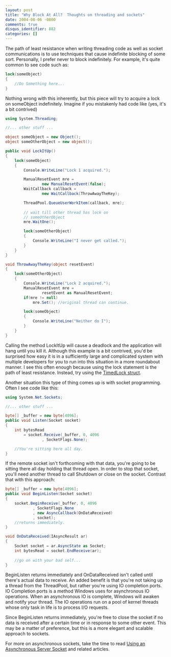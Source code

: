 ```yaml
---
layout: post
title: "Why Block At All?  Thoughts on threading and sockets"
date: 2004-08-06 -0800
comments: true
disqus_identifier: 882
categories: []
---
```

The path of least resistance when writing threading code as well as
socket communications is to use techniques that cause indefinite
blocking of some sort. Personally, I prefer never to block indefinitely.
For example, it's quite common to see code such as:

```csharp
lock(someObject)
{
    //Do Something here...
}
```

Nothing wrong with this inherently, but this piece will try to acquire a
lock on someObject indefinitely. Imagine if you mistakenly had code like
(yes, it's a bit contrived)

```csharp
using System.Threading;

//... other stuff ...

object someObject = new Object();
object someOtherObject = new object();

public void LockItUp()
{
    lock(someObject)
    {
        Console.WriteLine("Lock 1 acquired.");

        ManualResetEvent mre = 
                new ManualResetEvent(false);
        WaitCallback callback = 
                new WaitCallback(ThrowAwayTheKey);        

        ThreadPool.QueueUserWorkItem(callback, mre);
        
        // wait till other thread has lock on 
        // someOtherObject
        mre.WaitOne(); 

        lock(someOtherObject)
        {
            Console.WriteLine("I never get called.");
        }
    }
}

void ThrowAwayTheKey(object resetEvent)
{
    lock(someOtherObject)
    {
        Console.WriteLine("Lock 2 acquired.");
        ManualResetEvent mre = 
                resetEvent as ManualResetEvent;
        if(mre != null)
            mre.Set(); //original thread can continue.

        lock(someObject)
        {
            Console.WriteLine("Neither do I");
        }
    }
}
```

Calling the method LockItUp will cause a deadlock and the application
will hang until you kill it. Although this example is a bit contrived,
you'd be surprised how easy it is in a sufficiently large and
complicated system with multiple developers for you to run into this
situation in a more roundabout manner. I see this often enough because
using the lock statement is the path of least resistance. Instead, try
using the [TimedLock
struct](http://www.interact-sw.co.uk/iangblog/2004/03/23/locking).

Another situation this type of thing comes up is with socket
programming. Often I see code like this:

```csharp
using System.Net.Sockets;

//... other stuff ...

byte[] _buffer = new byte[4096];
public void Listen(Socket socket)
{
    int bytesRead 
        = socket.Receive(_buffer, 0, 4096
                , SocketFlags.None);

    //You're sitting here all day.
}
```

If the remote socket isn't forthcoming with that data, you're going to
be sitting there all day holding that thread open. In order to stop that
socket, you'll need another thread to call Shutdown or close on the
socket. Contrast that with this approach:

```csharp
byte[] _buffer = new byte[4096];
public void BeginListen(Socket socket)
{
    socket.BeginReceive(_buffer, 0, 4096
            , SocketFlags.None
            , new AsyncCallback(OnDataReceived)
            , socket);
    //returns immediately.
}

void OnDataReceived(IAsyncResult ar)
{
    Socket socket = ar.AsyncState as Socket;
    int bytesRead = socket.EndReceive(ar);
    
    //go on with your bad self...
}
```

BeginListen returns immediately and OnDataReceived isn't called until
there's actual data to receive. An added benefit is that you're not
taking up a thread from the ThreadPool, but rather you're using IO
completion ports. IO Completion ports is a method Windows uses for
asynchronous IO operations. When an asynchronous IO is complete, Windows
will awaken and notify your thread. The IO operations run on a pool of
kernel threads whose only task in life is to process I/O requests.

Since BeginListen returns immediately, you're free to close the socket
if no data is received after a certain time or in response to some other
event. This may be a matter of preference, but this is a more elegant
and scalable approach to sockets.

For more on asynchronous sockets, take the time to read [Using an
Asynchronous Server
Socket](http://msdn.microsoft.com/library/default.asp?url=/library/en-us/cpguide/html/cpconUsingNon-blockingClientSocket.asp)
and related articles.

